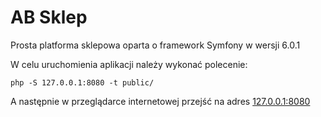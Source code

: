 # AB Sklep
Prosta platforma sklepowa oparta o framework Symfony w wersji 6.0.1

W celu uruchomienia aplikacji należy wykonać polecenie:
```
php -S 127.0.0.1:8080 -t public/
```

A następnie w przeglądarce internetowej przejść na adres [127.0.0.1:8080](http://127.0.0.1:8080)
